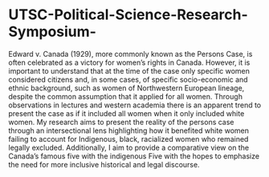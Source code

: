 # UTSC-Political-Science-Research-Symposium-
Edward v. Canada (1929), more commonly known as the Persons Case, is often celebrated as a victory for women’s rights in Canada. However, it is important to understand that at the time of the case only specific women considered citizens and, in some cases, of specific socio-economic and ethnic background, such as women of Northwestern European lineage, despite the common assumption that it applied for all women. Through observations in lectures and western academia there is an apparent trend to present the case as if it included all women when it only included white women. My research aims to present the reality of the persons case through an intersectional lens highlighting how it benefited white women failing to account for Indigenous, black, racialized women who remained legally excluded. Additionally, I aim to provide a comparative view on the Canada’s famous five with the indigenous Five with the hopes to emphasize the need for more inclusive historical and legal discourse.  
